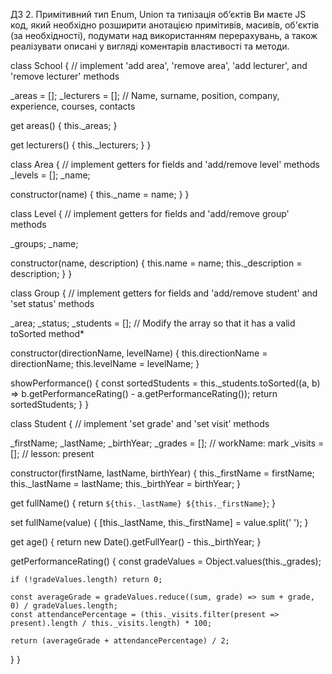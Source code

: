 ДЗ 2. Примітивний тип Enum, Union та типізація обʼєктів
Ви маєте JS код, який необхідно розширити анотацією примітивів, масивів, об'єктів (за необхідності), подумати над використанням перерахувань, а також реалізувати описані у вигляді коментарів властивості та методи.

class School {
// implement 'add area', 'remove area', 'add lecturer', and 'remove lecturer' methods

\_areas = [];
\_lecturers = []; // Name, surname, position, company, experience, courses, contacts

get areas() {
this.\_areas;
}

get lecturers() {
this.\_lecturers;
}
}

class Area {
// implement getters for fields and 'add/remove level' methods
\_levels = [];
\_name;

constructor(name) {
this.\_name = name;
}
}

class Level {
// implement getters for fields and 'add/remove group' methods

\_groups;
\_name;

constructor(name, description) {
this.name = name;
this.\_description = description;
}
}

class Group {
// implement getters for fields and 'add/remove student' and 'set status' methods

\_area;
\_status;
\_students = []; // Modify the array so that it has a valid toSorted method\*

constructor(directionName, levelName) {
this.directionName = directionName;
this.levelName = levelName;
}

showPerformance() {
const sortedStudents = this.\_students.toSorted((a, b) => b.getPerformanceRating() - a.getPerformanceRating());
return sortedStudents;
}
}

class Student {
// implement 'set grade' and 'set visit' methods

\_firstName;
\_lastName;
\_birthYear;
\_grades = []; // workName: mark
\_visits = []; // lesson: present

constructor(firstName, lastName, birthYear) {
this.\_firstName = firstName;
this.\_lastName = lastName;
this.\_birthYear = birthYear;
}

get fullName() {
return `${this._lastName} ${this._firstName}`;
}

set fullName(value) {
[this._lastName, this._firstName] = value.split(' ');
}

get age() {
return new Date().getFullYear() - this.\_birthYear;
}

getPerformanceRating() {
const gradeValues = Object.values(this.\_grades);

    if (!gradeValues.length) return 0;

    const averageGrade = gradeValues.reduce((sum, grade) => sum + grade, 0) / gradeValues.length;
    const attendancePercentage = (this._visits.filter(present => present).length / this._visits.length) * 100;

    return (averageGrade + attendancePercentage) / 2;

}
}
